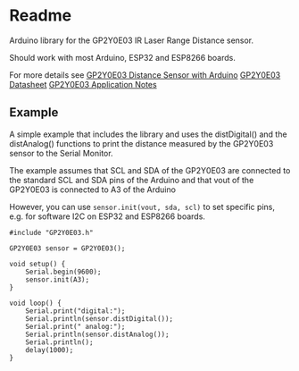 # Readme

Arduino library for the GP2Y0E03 IR Laser Range Distance sensor.

Should work with most Arduino, ESP32 and ESP8266 boards. 

For more details see 
[GP2Y0E03 Distance Sensor with Arduino](https://www.makerguides.com/gp2y0e03-distance-sensor-with-arduino/)
[GP2Y0E03 Datasheet](https://www.makerguides.com/wp-content/uploads/2024/10/GP2Y0E03-datasheet.pdf)
[GP2Y0E03 Application Notes](https://www.makerguides.com/wp-content/uploads/2024/10/GP2Y0E03-application-notes.pdf)



## Example 

A simple example that includes the library and uses the distDigital()
and the distAnalog() functions to print the distance measured by the 
GP2Y0E03 sensor to the Serial Monitor.

The example assumes that SCL and SDA of the GP2Y0E03 are connected to the 
standard SCL and SDA pins of the Arduino and that vout of the GP2Y0E03 is 
connected to A3 of the Arduino

However, you can use `sensor.init(vout, sda, scl)` to set specific pins, e.g.
for software I2C on ESP32 and ESP8266 boards.

```
#include "GP2Y0E03.h"

GP2Y0E03 sensor = GP2Y0E03();

void setup() {
    Serial.begin(9600);
    sensor.init(A3);
}

void loop() {
    Serial.print("digital:");
    Serial.println(sensor.distDigital());
    Serial.print(" analog:");
    Serial.println(sensor.distAnalog());
    Serial.println();
    delay(1000);
}
```
